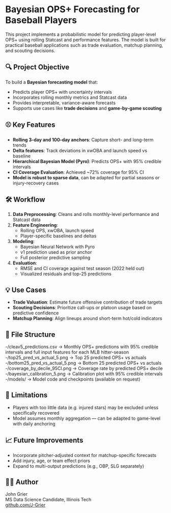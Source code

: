 # Bayesian OPS+ Forecasting for Baseball Players

This project implements a probabilistic model for predicting player-level OPS+ using rolling Statcast and performance features. The model is built for practical baseball applications such as trade evaluation, matchup planning, and scouting decisions.

## 🔍 Project Objective
To build a **Bayesian forecasting model** that:
- Predicts player OPS+ with uncertainty intervals
- Incorporates rolling monthly metrics and Statcast data
- Provides interpretable, variance-aware forecasts
- Supports use cases like **trade decisions** and **game-by-game scouting**

## ⚾ Key Features
- **Rolling 3-day and 100-day anchors**: Capture short- and long-term trends
- **Delta features**: Track deviations in xwOBA and launch speed vs baseline
- **Hierarchical Bayesian Model (Pyro)**: Predicts OPS+ with 95% credible intervals
- **CI Coverage Evaluation**: Achieved ~72% coverage for 95% CI
- **Model is robust to sparse data**, can be adapted for partial seasons or injury-recovery cases

## 🛠️ Workflow
1. **Data Preprocessing**: Cleans and rolls monthly-level performance and Statcast data
2. **Feature Engineering**:
   - Rolling OPS, xwOBA, launch speed
   - Player-specific baselines and deltas
3. **Modeling**:
   - Bayesian Neural Network with Pyro
   - v1 prediction used as prior anchor
   - Full posterior predictive sampling
4. **Evaluation**:
   - RMSE and CI coverage against test season (2022 held out)
   - Visualized residuals and top-25 predictions

## 💡 Use Cases
- **Trade Valuation**: Estimate future offensive contribution of trade targets
- **Scouting Decisions**: Prioritize call-ups or platoon usage based on predictive confidence
- **Matchup Planning**: Align lineups around short-term hot/cold indicators

## 📂 File Structure
-/cleav5_predictions.csv      → Monthly OPS+ predictions with 95% credible intervals and full input features for each MLB hitter-season
-/top25_pred_vs_actual_5.png  → Top 25 predicted OPS+ vs actuals
-/bottom25_pred_vs_actual_5.png → Bottom 25 predicted OPS+ vs actuals
-/coverage_by_decile_95CI.png → Coverage rate by predicted OPS+ decile
-/bayesian_calibration_5.png  → Calibration plot with 95% credible intervals
-/models/                     → Model code and checkpoints (available on request)


## 🚧 Limitations
- Players with too little data (e.g. injured stars) may be excluded unless specifically recovered
- Model assumes monthly aggregation — can be adapted to game-level with daily anchoring

## 📈 Future Improvements
- Incorporate pitcher-adjusted context for matchup-specific forecasts
- Add injury, age, or team effect priors
- Expand to multi-output predictions (e.g., OBP, SLG separately)

## 👨‍💻 Author
John Grier  
MS Data Science Candidate, Illinois Tech  
[github.com/J-Grier](https://github.com/J-Grier)
